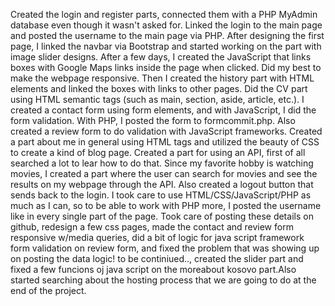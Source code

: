 Created the login and register parts, connected them with a PHP MyAdmin database even though it wasn't asked for. Linked the login to the main page and posted the username to the main page via PHP. After designing the first page, I linked the navbar via Bootstrap and started working on the part with image slider designs. After a few days, I created the JavaScript that links boxes with Google Maps links inside the page when clicked. Did my best to make the webpage responsive. Then I created the history part with HTML elements and linked the boxes with links to other pages. Did the CV part using HTML semantic tags (such as main, section, aside, article, etc.). I created a contact form using form elements, and with JavaScript, I did the form validation. With PHP, I posted the form to formcommit.php. Also created a review form to do validation with JavaScript frameworks. Created a part about me in general using HTML tags and utilized the beauty of CSS to create a kind of blog page. Created a part for using an API, first of all searched a lot to lear how to do that. Since my favorite hobby is watching movies, I created a part where the user can search for movies and see the results on my webpage through the API. Also created a logout button that sends back to the login. I took care to use HTML/CSS/JavaScript/PHP as much as I can, so to be able to work with PHP more, I posted the username like in every single part of the page. Took care of posting these details on github, redesign a few css pages, made the contact and review form responsive w/media queries, did a bit of logic for java script framework form validation on review form, and fixed the problem that was showing up on posting the data logic! to be continiued.., created the slider part and fixed a few funcions oj java script on the moreabout kosovo part.Also started searching about the hosting process that we are going to do at the end of the project.
